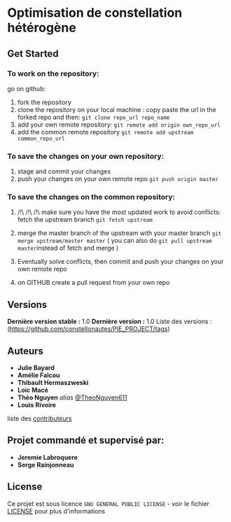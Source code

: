 

# Optimisation de constellation hétérogène




## Get Started
###  To work on the repository:
go on github:
1)  fork the repository 
2) clone the repository on your local machine : copy paste the url in the forked repo and then: 
  ``git clone repo_url repo_name``
3) add your own remote repository:
   ``git remote add origin own_repo_url``
4) add the common remote repository 
  ``git remote add upstream common_repo_url``

###  To save the changes on your own  repository:

1) stage and commit your changes 
2) push your changes on your own remote repo
``git push origin master``

###  To save the changes on the common repository:
1) /!\ /!\ /!\ make sure you have the most updated work to avoid conflicts: fetch the upstream branch 
``git fetch upstream ``

2) merge the master branch of the upstream with your master branch 
``git merge upstream/master master``
( you can also do ``git pull upstream master``instead of fetch and merge )

3)  Eventually solve conflicts, then commit and push your changes on your own remote repo

4) on GITHUB create a pull request from your own repo 




## Versions


**Dernière version stable :** 1.0
**Dernière version :** 1.0
Liste des versions :(https://github.com/constellonautes/PIE_PROJECT/tags)


## Auteurs

* **Julie Bayard** 
* **Amélie Falcou** 
* **Thibault Hermaszweski**
* **Loic Macé** 
* **Théo Nguyen** _alias_ [@TheoNguyen611](https://github.com/TheoNguyen611)
* **Louis Rivoire** 



 liste des [contributeurs](https://github.com/constellonautes/PIE_PROJECT/contributors) 

## Projet commandé et supervisé par: 

* **Jeremie Labroquere**
* **Serge Rainjonneau** 



## License

Ce projet est sous licence ``GNU GENERAL PUBLIC LICENSE`` - voir le fichier [LICENSE](LICENSE) pour plus d'informations



